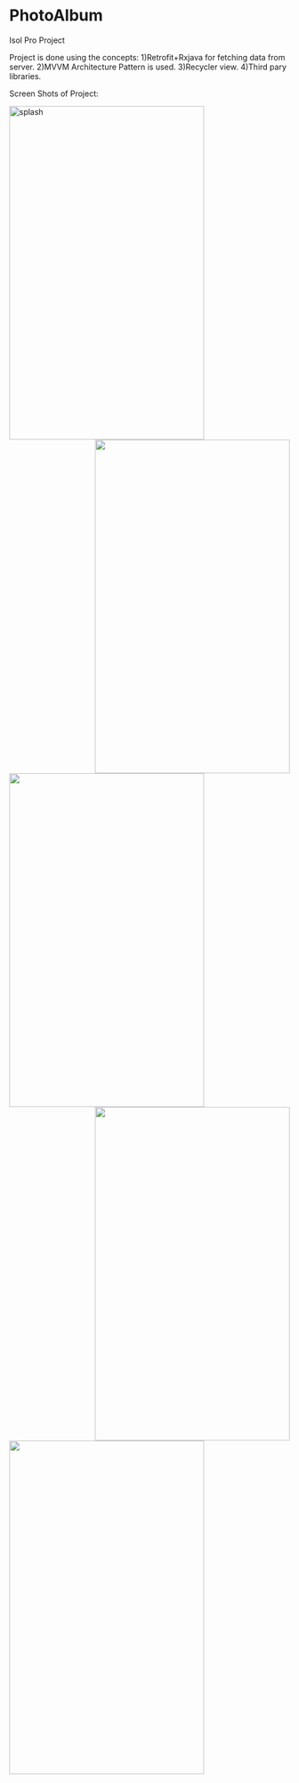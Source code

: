 # PhotoAlbum
Isol Pro Project

Project is done using the concepts:
1)Retrofit+Rxjava for fetching data from server.
2)MVVM Architecture Pattern is used. 
3)Recycler view.
4)Third pary libraries.

Screen Shots of Project:

<img src="https://user-images.githubusercontent.com/68738102/113256877-6dabac00-92e7-11eb-9b70-d9818436ddc7.png" title="splash" align="left"  width="350" height="600"/>
<img src="https://user-images.githubusercontent.com/68738102/113256973-92a01f00-92e7-11eb-9ab4-2dc8f6725fe1.png" align="right" width="350" height="600"/>
<img src="https://user-images.githubusercontent.com/68738102/113257018-9e8be100-92e7-11eb-83e6-79c6e9a7f76b.png"  align="left"
  width="350" height="600"/>
<img src="https://user-images.githubusercontent.com/68738102/113257045-a77cb280-92e7-11eb-89c9-0e73eb591377.png"  align="right" width="350" height="600"/>
<img src="https://user-images.githubusercontent.com/68738102/113257073-b1061a80-92e7-11eb-8bb1-d36e36c7444d.png" align="left" width="350" height="600"/>
